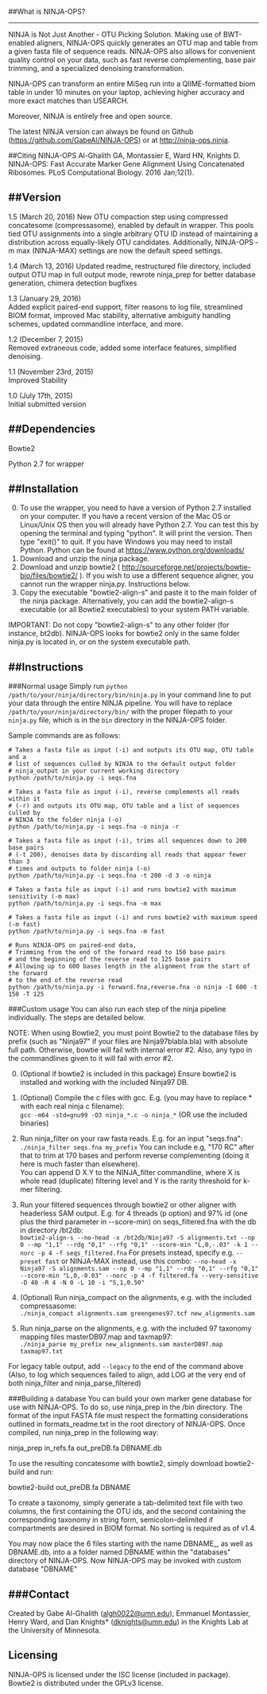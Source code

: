 
##What is NINJA-OPS?

---


NINJA is Not Just Another - OTU Picking Solution. Making use of BWT-enabled aligners, NINJA-OPS quickly generates an OTU map
and table from a given fasta file of sequence reads. NINJA-OPS also allows for convenient quality control on your data, such
as fast reverse complementing, base pair trimming, and a specialized denoising transformation.

NINJA-OPS can transform an entire MiSeq run into a QIIME-formatted biom table in under 10 minutes on your laptop, achieving higher accuracy and more exact matches than USEARCH.

Moreover, NINJA is entirely free and open source. 

The latest NINJA version can always be found on Github (https://github.com/GabeAl/NINJA-OPS) or at http://ninja-ops.ninja.


##Citing NINJA-OPS
Al-Ghalith GA, Montassier E, Ward HN, Knights D. NINJA-OPS: Fast Accurate Marker Gene Alignment Using Concatenated Ribosomes. PLoS Computational Biology. 2016 Jan;12(1).


##Version
---
1.5 (March 20, 2016)
New OTU compaction step using compressed concatesome (compressasome), enabled by default in wrapper. This pools tied OTU assignments into a single arbitrary OTU ID instead of maintaining a distribution across equally-likely OTU candidates. Additionally, NINJA-OPS -m max (NINJA-MAX) settings are now the default speed settings. 

1.4 (March 13, 2016)
Updated readme, restructured file directory, included output OTU map in full output mode, rewrote ninja_prep for better database generation, chimera detection bugfixes

1.3 (January 29, 2016)  
Added explicit paired-end support, filter reasons to log file, streamlined BIOM format, improved Mac stability, alternative ambiguity handling schemes, updated commandline interface, and more.

1.2 (December 7, 2015)  
Removed extraneous code, added some interface features, simplified denoising.  

1.1 (November 23rd, 2015)  
Improved Stability  

1.0 (July 17th, 2015)  
Initial submitted version  

##Dependencies
---


Bowtie2

Python 2.7 for wrapper



##Installation
---



0. To use the wrapper, you need to have a version of Python 2.7 installed on your computer. If you have a recent version of the Mac OS or Linux/Unix OS then you will already have Python 2.7. You can test this by opening the terminal and typing "python". It will print the version. Then type "exit()" to quit. If you have Windows you may need to install Python. Python can be found at https://www.python.org/downloads/
1. Download and unzip the ninja package.
2. Download and unzip bowtie2 ( http://sourceforge.net/projects/bowtie-bio/files/bowtie2/ ). If you wish to use a different sequence aligner, you cannot run the wrapper ninja.py. Instructions below.
3. Copy the executable "bowtie2-align-s" and paste it to the main folder of the ninja package. Alternatively, you can add the bowtie2-align-s executable (or all Bowtie2 executables) to your system PATH variable.

IMPORTANT: Do not copy "bowtie2-align-s" to any other folder (for instance, bt2db). NINJA-OPS looks for bowtie2 only in the same folder ninja.py is located in, or on the system executable path.

##Instructions
---

###Normal usage
Simply run `python /path/to/your/ninja/directory/bin/ninja.py` in your command line to put your data through the entire NINJA pipeline. You will have to replace `/path/to/your/ninja/directory/bin/` with the proper filepath to your `ninja.py` file, which is in the `bin` directory in the NINJA-OPS folder.

Sample commands are as follows:

```
# Takes a fasta file as input (-i) and outputs its OTU map, OTU table and a
# list of sequences culled by NINJA to the default output folder
# ninja_output in your current working directory
python /path/to/ninja.py -i seqs.fna 

# Takes a fasta file as input (-i), reverse complements all reads within it
# (-r) and outputs its OTU map, OTU table and a list of sequences culled by
# NINJA to the folder ninja (-o)
python /path/to/ninja.py -i seqs.fna -o ninja -r

# Takes a fasta file as input (-i), trims all sequences down to 200 base pairs
# (-t 200), denoises data by discarding all reads that appear fewer than 3
# times and outputs to folder ninja (-o)
python /path/to/ninja.py -i seqs.fna -t 200 -d 3 -o ninja

# Takes a fasta file as input (-i) and runs bowtie2 with maximum sensitivity (-m max)
python /path/to/ninja.py -i seqs.fna -m max

# Takes a fasta file as input (-i) and runs bowtie2 with maximum speed (-m fast)
python /path/to/ninja.py -i seqs.fna -m fast

# Runs NINJA-OPS on paired-end data,
# Trimming from the end of the forward read to 150 base pairs
# and the beginning of the reverse read to 125 base pairs
# Allowing up to 600 bases length in the alignment from the start of the forward
# to the end of the reverse read
python /path/to/ninja.py -i forward.fna,reverse.fna -o ninja -I 600 -t 150 -T 125
```


###Custom usage
You can also run each step of the ninja pipeline individually. The steps are detailed below.

NOTE: When using Bowtie2, you must point Bowtie2 to the database files by prefix (such as "Ninja97" if your files are Ninja97blabla.bla) with absolute full path. Otherwise, bowtie will fail with internal error #2. Also, any typo in the commandlines given to it will fail with error #2.


0. (Optional if bowtie2 is included in this package) Ensure bowtie2 is installed and working with the included Ninja97 DB.
1. (Optional) Compile the c files with gcc. E.g. (you may have to replace * with each real ninja c filename):  
	```gcc -m64 -std=gnu99 -O3 ninja_*.c -o ninja_*```
(OR use the included binaries)
2. Run ninja_filter on your raw fasta reads. E.g. for an input "seqs.fna":  
	```./ninja_filter seqs.fna my_prefix```
You can include e.g, "170 RC" after that to trim at 170 bases and perform reverse complementing (doing it here is much faster than elsewhere).  
You can append D X.Y to the NINJA_filter commandline, where X is whole read (duplicate) filtering level and Y is the rarity threshold for k-mer filtering.
3. Run your filtered sequences through bowtie2 or other aligner with headerless SAM output. E.g. for 4 threads (p option) and 97% id (one plus the third parameter in --score-min) on seqs_filtered.fna with the db in directory /bt2db:  
	```bowtie2-align-s --no-head -x /bt2db/Ninja97 -S alignments.txt --np 0 --mp "1,1" --rdg "0,1" --rfg "0,1" --score-min "L,0,-.03" -k 1 --norc -p 4 -f seqs_filtered.fna```
For presets instead, specify e.g. ```--preset fast```
or NINJA-MAX instead, use this combo: ```--no-head -x Ninja97 -S alignments.sam --np 0 --mp "1,1" --rdg "0,1" --rfg "0,1" --score-min "L,0,-0.03" --norc -p 4 -f filtered.fa --very-sensitive -D 40 -R 4 -N 0 -L 10 -i "S,1,0.50"```
4. (Optional) Run ninja_compact on the alignments, e.g. with the included compressasome:  
	```./ninja_compact alignments.sam greengenes97.tcf new_alignments.sam```
	
5. Run ninja_parse on the alignments, e.g. with the included 97 taxonomy mapping files masterDB97.map and taxmap97:  
	```./ninja_parse my_prefix new_alignments.sam masterDB97.map taxmap97.txt```
	
For legacy table output, add ``--legacy`` to the end of the command above
(Also, to log which sequences failed to align, add LOG at the very end of both ninja_filter and ninja_parse_filtered)


###Building a database
You can build your own marker gene database for use with NINJA-OPS. To do so, use ninja_prep in the /bin directory. 
The format of the input FASTA file must respect the formatting considerations outlined in formats_readme.txt in the root directory of NINJA-OPS. 
Once compiled, run ninja_prep in the following way: 

ninja_prep in_refs.fa out_preDB.fa DBNAME.db 

To use the resulting concatesome with bowtie2, simply download bowtie2-build and run:

bowtie2-build out_preDB.fa DBNAME

To create a taxonomy, simply generate a tab-delimited text file with two columns, the first containing the OTU ids, and the second containing the corresponding taxonomy in string form, semicolon-delimited if compartments are desired in BIOM format. No sorting is required as of v1.4. 

You may now place the 6 files starting with the name DBNAME_, as well as DBNAME.db, into a a folder named DBNAME within the "databases" directory of NINJA-OPS. 
Now NINJA-OPS may be invoked with custom database "DBNAME"


###Contact
---

Created by Gabe Al-Ghalith (algh0022@umn.edu), Emmanuel Montassier, Henry Ward, and Dan Knights* (dknights@umn.edu) in the Knights Lab at the University of Minnesota.


Licensing
---
NINJA-OPS is licensed under the ISC license (included in package). Bowtie2 is distributed under the GPLv3 license. 


